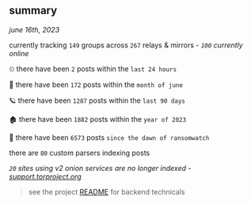 
## summary
_june 16th, 2023_

currently tracking `149` groups across `267` relays & mirrors - _`100` currently online_

⏲ there have been `2` posts within the `last 24 hours`

🦈 there have been `172` posts within the `month of june`

🪐 there have been `1287` posts within the `last 90 days`

🏚 there have been `1882` posts within the `year of 2023`

🦕 there have been `6573` posts `since the dawn of ransomwatch`

there are `80` custom parsers indexing posts

_`20` sites using v2 onion services are no longer indexed - [support.torproject.org](https://support.torproject.org/onionservices/v2-deprecation/)_

> see the project [README](https://github.com/joshhighet/ransomwatch#ransomwatch--) for backend technicals
